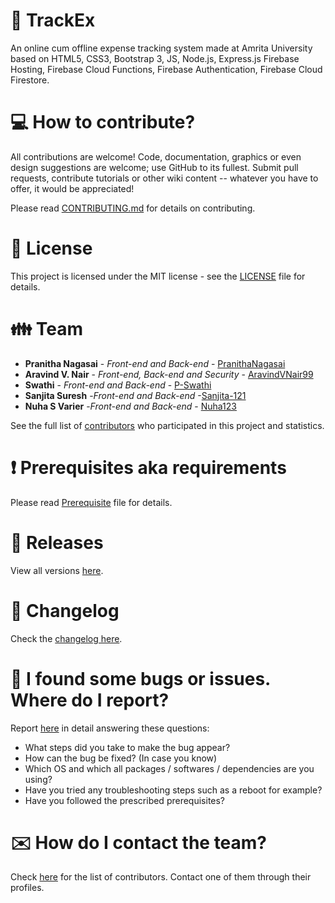 # :office: TrackEx

An online cum offline expense tracking system made at Amrita University based on HTML5, CSS3, Bootstrap 3, JS, Node.js, Express.js Firebase Hosting, Firebase Cloud Functions, Firebase Authentication, Firebase Cloud Firestore.

# :computer: How to contribute?

All contributions are welcome! Code, documentation, graphics or even design suggestions are welcome; use GitHub to its fullest. Submit pull requests, contribute tutorials or other wiki content -- whatever you have to offer, it would be appreciated!

Please read [CONTRIBUTING.md](https://github.com/PranithaNagasai/TrackEx/blob/master/CONTRIBUTING.md) for details on contributing.

# :scroll: License

This project is licensed under the MIT license - see the [LICENSE](LICENSE) file for details.

# :family: Team

* **Pranitha Nagasai** - *Front-end and Back-end* - [PranithaNagasai](https://github.com/PranithaNagasai)
* **Aravind V. Nair** - *Front-end, Back-end and Security* - [AravindVNair99](https://github.com/aravindvnair99)
* **Swathi** - *Front-end and Back-end* - [P-Swathi](https://github.com/P-Swathi)
* **Sanjita Suresh** -*Front-end and Back-end* -[Sanjita-121](https://github.com/Sanjita-121)
* **Nuha S Varier** -*Front-end and Back-end* - [Nuha123](https://github.com/Nuha123)

See the full list of [contributors](https://github.com/PranithaNagasai/TrackEx/graphs/contributors) who participated in this project and statistics.

# :heavy_exclamation_mark: Prerequisites aka requirements

Please read [Prerequisite](Prerequisite.md) file for details.

# :bookmark: Releases

View all versions [here](https://github.com/PranithaNagasai/TrackEx/releases).

# :scroll: Changelog

Check the [changelog here](https://github.com/PranithaNagasai/TrackEx/commits/master).

# :memo: I found some bugs or issues. Where do I report?

Report [here](https://github.com/PranithaNagasai/TrackEx/issues/new/choose) in detail answering these questions:

* What steps did you take to make the bug appear?
* How can the bug be fixed? (In case you know)
* Which OS and which all packages / softwares / dependencies are you using?
* Have you tried any troubleshooting steps such as a reboot for example?
* Have you followed the prescribed prerequisites?

# :envelope: How do I contact the team?

Check [here](https://github.com/PranithaNagasai/TrackEx/graphs/contributors) for the list of contributors. Contact one of them through their profiles.
